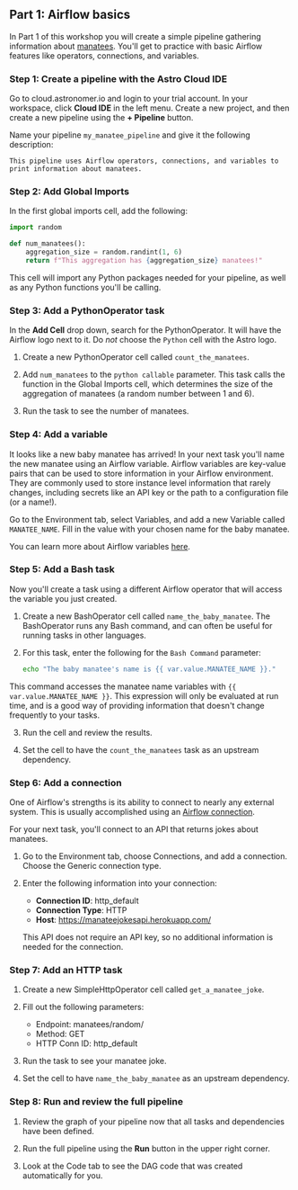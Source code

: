 ## Part 1: Airflow basics

In Part 1 of this workshop you will create a simple pipeline gathering information about [manatees](https://www.savethemanatee.org/manatees/facts/). You'll get to practice with basic Airflow features like operators, connections, and variables.

### Step 1: Create a pipeline with the Astro Cloud IDE

Go to cloud.astronomer.io and login to your trial account. In your workspace, click **Cloud IDE** in the left menu. Create a new project, and then create a new pipeline using the **+ Pipeline** button.

Name your pipeline `my_manatee_pipeline` and give it the following description:

```text
This pipeline uses Airflow operators, connections, and variables to print information about manatees.
```

### Step 2: Add Global Imports

In the first global imports cell, add the following:

```python
import random

def num_manatees():
    aggregation_size = random.randint(1, 6)
    return f"This aggregation has {aggregation_size} manatees!"
```

This cell will import any Python packages needed for your pipeline, as well as any Python functions you'll be calling.

### Step 3: Add a PythonOperator task

In the **Add Cell** drop down, search for the PythonOperator. It will have the Airflow logo next to it. Do *not* choose the `Python` cell with the Astro logo.

1. Create a new PythonOperator cell called `count_the_manatees`.

2. Add `num_manatees` to the `python callable` parameter. This task calls the function in the Global Imports cell, which determines the size of the aggregation of manatees (a random number between 1 and 6).

3. Run the task to see the number of manatees.

### Step 4: Add a variable

It looks like a new baby manatee has arrived! In your next task you'll name the new manatee using an Airflow variable. Airflow variables are key-value pairs that can be used to store information in your Airflow environment. They are commonly used to store instance level information that rarely changes, including secrets like an API key or the path to a configuration file (or a name!).

Go to the Environment tab, select Variables, and add a new Variable called `MANATEE_NAME`. Fill in the value with your chosen name for the baby manatee.

You can learn more about Airflow variables [here](https://docs.astronomer.io/learn/airflow-variables).

### Step 5: Add a Bash task

Now you'll create a task using a different Airflow operator that will access the variable you just created.

1. Create a new BashOperator cell called `name_the_baby_manatee`. The BashOperator runs any Bash command, and can often be useful for running tasks in other languages.

2. For this task, enter the following for the `Bash Command` parameter:

    ```bash
    echo "The baby manatee's name is {{ var.value.MANATEE_NAME }}."
    ```

This command accesses the manatee name variables with `{{ var.value.MANATEE_NAME }}`. This expression will only be evaluated at run time, and is a good way of providing information that doesn't change frequently to your tasks.

3. Run the cell and review the results.

4. Set the cell to have the `count_the_manatees` task as an upstream dependency.

### Step 6: Add a connection

One of Airflow's strengths is its ability to connect to nearly any external system. This is usually accomplished using an [Airflow connection](https://docs.astronomer.io/learn/connections).

For your next task, you'll connect to an API that returns jokes about manatees.

1. Go to the Environment tab, choose Connections, and add a connection. Choose the Generic connection type.

2. Enter the following information into your connection:

    - **Connection ID**: http_default
    - **Connection Type**: HTTP
    - **Host**: https://manateejokesapi.herokuapp.com/

    This API does not require an API key, so no additional information is needed for the connection.

### Step 7: Add an HTTP task

1. Create a new SimpleHttpOperator cell called `get_a_manatee_joke`.

2. Fill out the following parameters:

    - Endpoint: manatees/random/
    - Method: GET
    - HTTP Conn ID: http_default

3. Run the task to see your manatee joke.

4. Set the cell to have `name_the_baby_manatee` as an upstream dependency.

### Step 8: Run and review the full pipeline

1. Review the graph of your pipeline now that all tasks and dependencies have been defined.

2. Run the full pipeline using the **Run** button in the upper right corner.

3. Look at the Code tab to see the DAG code that was created automatically for you.
